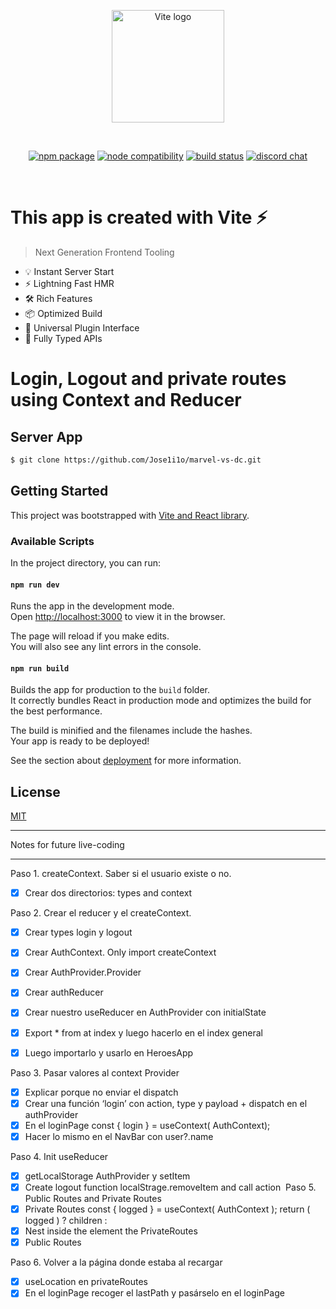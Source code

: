 <p align="center">
  <a href="https://vitejs.dev" target="_blank" rel="noopener noreferrer">
    <img width="180" src="https://vitejs.dev/logo.svg" alt="Vite logo">
  </a>
</p>
<br/>
<p align="center">
  <a href="https://npmjs.com/package/vite"><img src="https://img.shields.io/npm/v/vite.svg" alt="npm package"></a>
  <a href="https://nodejs.org/en/about/releases/"><img src="https://img.shields.io/node/v/vite.svg" alt="node compatibility"></a>
  <a href="https://github.com/vitejs/vite/actions/workflows/ci.yml"><img src="https://github.com/vitejs/vite/actions/workflows/ci.yml/badge.svg?branch=main" alt="build status"></a>
  <a href="https://chat.vitejs.dev"><img src="https://img.shields.io/badge/chat-discord-blue?style=flat&logo=discord" alt="discord chat"></a>
</p>
<br/>

# This app is created with Vite ⚡

> Next Generation Frontend Tooling

- 💡 Instant Server Start
- ⚡️ Lightning Fast HMR
- 🛠️ Rich Features
- 📦 Optimized Build
- 🔩 Universal Plugin Interface
- 🔑 Fully Typed APIs

# Login, Logout  and private routes using Context and Reducer

## Server App

```bash
$ git clone https://github.com/Jose1i1o/marvel-vs-dc.git
```
## Getting Started

This project was bootstrapped with [Vite and React library](https://vitejs.dev/).

### Available Scripts

In the project directory, you can run:

#### `npm run dev`

Runs the app in the development mode.\
Open [http://localhost:3000](http://localhost:3000) to view it in the browser.

The page will reload if you make edits.\
You will also see any lint errors in the console.

#### `npm run build`

Builds the app for production to the `build` folder.\
It correctly bundles React in production mode and optimizes the build for the best performance.

The build is minified and the filenames include the hashes.\
Your app is ready to be deployed!

See the section about [deployment](https://facebook.github.io/create-react-app/docs/deployment) for more information.

## License <!-- omit in toc -->

[MIT](https://choosealicense.com/licenses/mit/)



________


Notes for future live-coding
_____________________________

Paso 1. createContext. Saber si el usuario existe o no.

- [x] Crear dos directorios: types and context

Paso 2. Crear el reducer y el createContext.
- [x] Crear types login y logout
- [x] Crear AuthContext. Only import createContext
- [x] Crear AuthProvider.Provider
- [x] Crear authReducer
- [x] Crear nuestro useReducer en AuthProvider con initialState
- [x] Export * from at index y luego hacerlo en el index general
- [x] Luego importarlo y usarlo en HeroesApp


Paso 3. Pasar valores al context Provider
- [x] Explicar porque no enviar el dispatch
- [x] Crear una función ‘login’ con action, type y payload + dispatch en el authProvider
- [x] En el loginPage const { login } = useContext( AuthContext);
- [x] Hacer lo mismo en el NavBar con user?.name

Paso 4. Init useReducer
- [x] getLocalStorage AuthProvider y setItem
- [x] Create logout function localStrage.removeItem and call action 
Paso 5. Public Routes and Private Routes
- [x] Private Routes const { logged } = useContext( AuthContext );
  return ( logged )
  ? children
  : <Navigate to='/login' />
- [x] Nest inside the element the PrivateRoutes
- [x] Public Routes

Paso 6. Volver a la página donde estaba al recargar
- [x] useLocation en privateRoutes
- [x] En el loginPage recoger el lastPath y pasárselo en el loginPage

